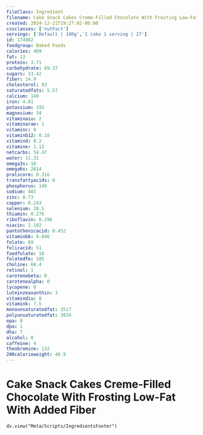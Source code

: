 ```yaml
---
fileClass: Ingredient
filename: Cake Snack Cakes Creme-Filled Chocolate With Frosting Low-Fat With Added Fiber
created: 2024-12-21T19:27:02-06:00
cssclasses: ['nutFact']
servings: ['Default | 100g','1 cake 1 serving | 27']
id: 174082
foodgroup: Baked Foods
calories: 409
fat: 13
protein: 3.71
carbohydrate: 69.37
sugars: 33.42
fiber: 14.9
cholesterol: 93
saturatedfats: 5.57
calcium: 149
iron: 4.01
potassium: 193
magnesium: 34
vitaminaiu: 2
vitaminarae: 1
vitaminc: 0
vitaminb12: 0.18
vitamind: 0.2
vitamine: 1.13
netcarbs: 54.47
water: 11.31
omega3s: 10
omega6s: 2614
pralscore: 0.316
transfattyacids: 0
phosphorus: 146
sodium: 483
zinc: 0.73
copper: 0.243
selenium: 20.5
thiamin: 0.276
riboflavin: 0.296
niacin: 2.102
pantothenicacid: 0.452
vitaminb6: 0.046
folate: 69
folicacid: 51
foodfolate: 18
folatedfe: 105
choline: 68.4
retinol: 1
carotenebeta: 0
carotenealpha: 0
lycopene: 0
luteinzeaxanthin: 3
vitamindiu: 8
vitamink: 7.5
monounsaturatedfat: 3517
polyunsaturatedfat: 3034
epa: 0
dpa: 1
dha: 7
alcohol: 0
caffeine: 4
theobromine: 132
200calorieweight: 48.9
---
```


# Cake Snack Cakes Creme-Filled Chocolate With Frosting Low-Fat With Added Fiber

```dataviewjs
dv.view("Meta/Scripts/IngredientsFooter")
```